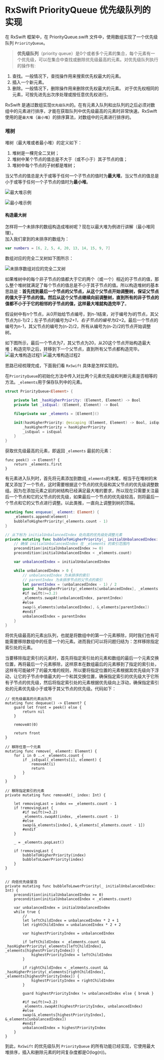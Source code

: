 # RxSwift PriorityQueue 优先级队列的实现

在 RxSwift 框架中，在 PriorityQueue.swift 文件中，使用数组实现了一个优先级队列 `PriorityQueue`。

> **优先级队列**（priority queue）是0个或者多个元素的集合，每个元素有一个优先级，可以在集合中查找或删除优先级最高的元素。对优先级队列执行的操作有:
1. 查找。一般情况下，查找操作用来搜索优先权最大的元素。
2. 插入一个新元素。
3. 删除。一般情况下，删除操作用来删除优先权最大的元素。 
对于优先权相同的元素，可按先进先出次序处理或按任意优先权进行。

RxSwift 是通过数组实现`优先级队列`的。在有元素入队列和出队列的之后必须对数组中的元素进行排序，才能在获取队列中优先级最高的元素时非常快速。RxSwift 使用的是`最大堆`（`最小堆`）的排序算法，对数组中的元素进行排序的。

### 堆树
堆树（最大堆或者最小堆）的定义如下：
1. 堆树是一棵完全二叉树；
2. 堆树中某个节点的值总是不大于（或不小于）其子节点的值；
3. 堆树中每个节点的子树都是堆树；

当父节点的值总是大于或等于任何一个子节点的值时为**最大堆**，当父节点的值总是小于或等于任何一个子节点的值时为**最小堆**。

![最大堆示例](https://upload-images.jianshu.io/upload_images/1879951-f25c94f7b0bfc3db.png?imageMogr2/auto-orient/strip%7CimageView2/2/w/1240)

![最小堆示例](https://upload-images.jianshu.io/upload_images/1879951-e426e6cb4383bd6e.png?imageMogr2/auto-orient/strip%7CimageView2/2/w/1240)

#### 构造最大树
怎样将一个未排序的数组构造成堆树呢？现在以最大堆为例进行讲解（最小堆同理）。    
加入我们拿到的未排序的数组为：
```swift
var numbers = [6, 2, 5, 4, 20, 13, 14, 15, 9, 7]
```
数组对应的完全二叉树如下图所示：

![未排序数组对应的完全二叉树](https://upload-images.jianshu.io/upload_images/1879951-8086d9ed933be99e.png?imageMogr2/auto-orient/strip%7CimageView2/2/w/1240)

如果堆树中的每个非子节点的值都大于它的两个（或一个）相近的子节点的值，那么整个堆树就满足了每个节点的值总是不小于其子节点的值。所以构造堆树的基本思路是：**首先找到最后一个节点的父节点，从这个父节点开始调整树，保证父节点的值大于子节点的值。然后从这个父节点继续向前调整树，直到所有的非子节点的值都不小于于它的相邻的子节点的值，这样最大堆就构造完毕了**。

假设树中有n个节点，从0开始给节点编号，到n-1结束，对于编号为i的节点，其父节点为(i-1)/2；左子节点的编号为i*2+1，右子节点的编号为i*2+2。最后一个节点的编号为n-1，其父节点的编号为(n-2)/2，所有从编号为(n-2)/2的节点开始调整树。

如下图所示，最后一个节点为7，其父节点为20，从20这个节点开始构造最大堆；构造完毕之后，转移到下一个父节点，直到所有父节点都构造完毕。
![最大堆构造过程1](https://upload-images.jianshu.io/upload_images/1879951-8089ac2b1aa102ba.png?imageMogr2/auto-orient/strip%7CimageView2/2/w/1240)
![最大堆构造过程2](https://upload-images.jianshu.io/upload_images/1879951-f8b95b716850b38a.png?imageMogr2/auto-orient/strip%7CimageView2/2/w/1240)

思路已经梳理完成，下面我们看 `RxSwift` 具体是怎样实现的。

在`PriorityQueue`的初始化方法中传入对比两个元素优先级和判断元素是否相等的方法。`_elements`用于保存队列中的元素。 
```swift
struct PriorityQueue<Element> {

    private let _hasHigherPriority: (Element, Element) -> Bool
    private let _isEqual: (Element, Element) -> Bool

    fileprivate var _elements = [Element]()

    init(hasHigherPriority: @escaping (Element, Element) -> Bool, isEqual: @escaping (Element, Element) -> Bool) {
        _hasHigherPriority = hasHigherPriority
        _isEqual = isEqual
    }
}
```

获取优先级最高的元素，即返回 `_elements` 最前的元素：
```
func peek() -> Element? {
    return _elements.first
}
```

有元素进入队列时，首先将元素添加到数组`_elements`的末尾，相当于在堆树的末尾又添加了一个节点，这时需要根据这个节点的优先级和其父节点的优先级调整数组。因为在添加元素之前的树结构已经满足最大堆的要求，所以现在只需要关注最后一个节点和它的父节点的优先级，如果最后一个节点的优先级较高，则将最后一个节点和它的父节点进行调整。以此类推，一直向上调整到树的顶端。
```swift
mutating func enqueue(_ element: Element) {
    _elements.append(element)
    bubbleToHigherPriority(_elements.count - 1)
}

// 从下标为 initialUnbalancedIndex 处向高的优先级处调整元素
private mutating func bubbleToHigherPriority(_ initialUnbalancedIndex: Int) {
    // 确保 initialUnbalancedIndex 在 _elements 的索引范围内
    precondition(initialUnbalancedIndex >= 0)
    precondition(initialUnbalancedIndex < _elements.count)

    var unbalancedIndex = initialUnbalancedIndex

    while unbalancedIndex > 0 {
        // unbalancedIndex 为未排序的索引
        // parentIndex 为未排序节点的父节点的索引
        let parentIndex = (unbalancedIndex - 1) / 2
        guard _hasHigherPriority(_elements[unbalancedIndex], _elements[parentIndex]) else { break }
        #if swift(>=3.2)
        _elements.swapAt(unbalancedIndex, parentIndex)
        #else
        swap(&_elements[unbalancedIndex], &_elements[parentIndex])
        #endif
        unbalancedIndex = parentIndex
    }
}
```

将优先级最高的元素出队列，也就是将数组中的第一个元素移除，同时我们也有可能需要移除数组中的任意一个的元素。进而我们可以将问题归结为：怎样移除指定索引处的元素。

当要移除指定索引的元素时，首先将指定索引处的元素和数组的最后一个元素交换位置，再将最后一个元素移除，这样原本在数组最后的元素移到了指定的索引处，这样有可能破坏了的最大堆的规则，所以要将指定位置的元素根据其优先级向下浮动，让它的子节点中值最大的一个和其交换位置，确保指定索引的优先级大于它所有子节点的优先级，然后将指定索引处的元素根据优先级向上浮动，确保指定索引处的元素优先级小于或等于其父节点的优先级。代码如下：
```
// 优先级最高的元素出队列
mutating func dequeue() -> Element? {
    guard let front = peek() else {
        return nil
    }

    removeAt(0)

    return front
}

// 移除任意一个元素
mutating func remove(_ element: Element) {
    for i in 0 ..< _elements.count {
        if _isEqual(_elements[i], element) {
            removeAt(i)
            return
        }
    }
}

// 移除指定索引的元素
private mutating func removeAt(_ index: Int) {

    let removingLast = index == _elements.count - 1
    if !removingLast {
        #if swift(>=3.2)
        _elements.swapAt(index, _elements.count - 1)
        #else
        swap(&_elements[index], &_elements[_elements.count - 1])
        #endif
    }

    _ = _elements.popLast()

    if !removingLast {
        bubbleToHigherPriority(index)
        bubbleToLowerPriority(index)
    }
}


// 向低优先级冒泡
private mutating func bubbleToLowerPriority(_ initialUnbalancedIndex: Int) {
    precondition(initialUnbalancedIndex >= 0)
    precondition(initialUnbalancedIndex < _elements.count)

    var unbalancedIndex = initialUnbalancedIndex
    while true {
        //
        let leftChildIndex = unbalancedIndex * 2 + 1
        let rightChildIndex = unbalancedIndex * 2 + 2

        var highestPriorityIndex = unbalancedIndex

        if leftChildIndex < _elements.count && _hasHigherPriority(_elements[leftChildIndex], _elements[highestPriorityIndex]) {
            highestPriorityIndex = leftChildIndex
        }

        if rightChildIndex < _elements.count && _hasHigherPriority(_elements[rightChildIndex], _elements[highestPriorityIndex]) {
            highestPriorityIndex = rightChildIndex
        }

        guard highestPriorityIndex != unbalancedIndex else { break }

        #if swift(>=3.2)
        _elements.swapAt(highestPriorityIndex, unbalancedIndex)
        #else
        swap(&_elements[highestPriorityIndex], &_elements[unbalancedIndex])
        #endif
        unbalancedIndex = highestPriorityIndex
    }
}
```
到此，`RxSwift` 的优先级队列 `PriorityQueue` 的所有功能已经实现，它使用最大堆排序，插入和删除元素的时间复杂度都是O(log(n))。




